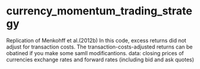 # currency_momentum_trading_strategy
Replication of Menkohff et al.(2012b)
In this code, excess returns did not adjust for transaction costs. The transaction-costs-adjusted returns can be obatined if you make some samll modificantions. 
data: closing prices of currencies exchange rates and forward rates (including bid and ask quotes)
